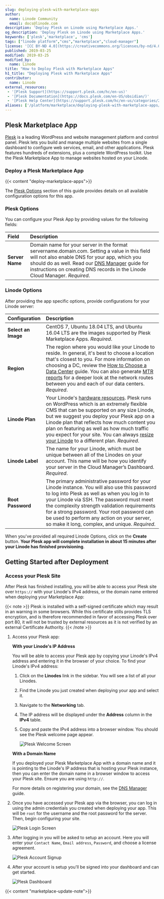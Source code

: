 ```yaml
---
slug: deploying-plesk-with-marketplace-apps
author:
  name: Linode Community
  email: docs@linode.com
description: 'Deploy Plesk on Linode using Marketplace Apps.'
og_description: 'Deploy Plesk on Linode using Marketplace Apps.'
keywords: ['plesk','marketplace', 'cms']
tags: ["linode platform","cms","marketplace","cloud-manager"]
license: '[CC BY-ND 4.0](https://creativecommons.org/licenses/by-nd/4.0)'
published: 2019-03-25
modified: 2019-03-25
modified_by:
  name: Linode
title: "How to Deploy Plesk with Marketplace Apps"
h1_title: "Deploying Plesk with Marketplace Apps"
contributor:
  name: Linode
external_resources:
 - '[Plesk Support](https://support.plesk.com/hc/en-us)'
 - '[Plesk Documentation](https://docs.plesk.com/en-US/obsidian/)'
 - '[Plesk Help Center](https://support.plesk.com/hc/en-us/categories/201413825-Technical-Questions)'
aliases: ['/platform/marketplace/deploying-plesk-with-marketplace-apps/', '/platform/marketplace/deploying-plesk-with-marketplace-apps/']
---
```


## Plesk Marketplace App

[Plesk](https://www.plesk.com) is a leading WordPress and website management platform and control panel. Plesk lets you build and manage multiple websites from a single dashboard to configure web services, email, and other applications. Plesk features hundreds of extensions, plus a complete WordPress toolkit. Use the Plesk Marketplace App to manage websites hosted on your Linode.

### Deploy a Plesk Marketplace App

{{< content "deploy-marketplace-apps">}}

The [Plesk Options](#plesk-options) section of this guide provides details on all available configuration options for this app.

### Plesk Options

You can configure your Plesk App by providing values for the following fields:

| **Field** | **Description** |
|:----------------|:------------|
| **Server Name** | Domain name for your server in the format servername.domain.com. Setting a value in this field will not also enable DNS for your app, which you should do as well. Read our [DNS Manager](/docs/guides/dns-manager/) guide for instructions on creating DNS records in the Linode Cloud Manager. *Required*. |

### Linode Options

After providing the app specific options, provide configurations for your Linode server:

| **Configuration** | **Description** |
|:--------------|:------------|
| **Select an Image** | CentOS 7, Ubuntu 18.04 LTS, and Ubuntu 16.04 LTS are the images supported by Plesk Marketplace Apps. *Required*. |
| **Region** | The region where you would like your Linode to reside. In general, it's best to choose a location that's closest to you. For more information on choosing a DC, review the [How to Choose a Data Center](/docs/platform/how-to-choose-a-data-center) guide. You can also generate [MTR reports](/docs/networking/diagnostics/diagnosing-network-issues-with-mtr/) for a deeper look at the network routes between you and each of our data centers. *Required*. |
| **Linode Plan** | Your Linode's [hardware resources](/docs/platform/how-to-choose-a-linode-plan/#hardware-resource-definitions). Plesk runs on WordPress which is an extremely flexible CMS that can be supported on any size Linode, but we suggest you deploy your Plesk app on a Linode plan that reflects how much content you plan on featuring as well as how much traffic you expect for your site. You can always [resize your Linode](/docs/platform/disk-images/resizing-a-linode/) to a different plan. *Required*. |
| **Linode Label** | The name for your Linode, which must be unique between all of the Linodes on your account. This name will be how you identify your server in the Cloud Manager’s Dashboard. *Required*. |
| **Root Password** | The primary administrative password for your Linode instance. You will also use this password to log into Plesk as well as when you log in to your Linode via SSH. The password must meet the complexity strength validation requirements for a strong password. Your root password can be used to perform any action on your server, so make it long, complex, and unique. *Required*. |

When you've provided all required Linode Options, click on the **Create** button. **Your Plesk app will complete installation in about  15 minutes after your Linode has finished provisioning**.

## Getting Started after Deployment

### Access your Plesk Site

After Plesk has finished installing, you will be able to access your Plesk site over `https://` with your Linode's IPv4 address, or the domain name entered when deploying your Marketplace App:

{{< note >}}
Plesk is installed with a self-signed certificate which may result in an warning in some browsers. While this certificate stills provides TLS encryption, and is therefore recommended in favor of accessing Plesk over port 80, it will not be trusted by external resources as it is not verified by an external Certificate Authority.
{{< /note >}}


1.  Access your Plesk app:

    **With your Linode's IP Address**

    You will be able to access your Plesk app by copying your Linode's IPv4 address and entering it in the browser of your choice. To find your Linode's IPv4 address:

    1. Click on the **Linodes** link in the sidebar. You will see a list of all your Linodes.

    1. Find the Linode you just created when deploying your app and select it.

    1. Navigate to the **Networking** tab.

    1. The IP address will be displayed under the **Address** column in the **IPv4** table.

    1. Copy and paste the IPv4 address into a browser window. You should see the Plesk welcome page appear.

        ![Plesk Welcome Screen](plesk-welcome-screen.png "Plesk Welcome Screen")

    **With a Domain Name**

    If you deployed your Plesk Marketplace App with a domain name and it is pointing to the Linode's IP address that is hosting your Plesk instance, then you can enter the domain name in a browser window to access your Plesk site. Ensure you are using `http://`.

    For more details on registering your domain, see the [DNS Manager](/docs/guides/dns-manager/) guide.

1.  Once you have accessed your Plesk app via the browser, you can log in using the admin credentials you created when deploying your app. This will be `root` for the username and the root password for the server. Then, begin configuring your site.

    ![Plesk Login Screen](plesk-login-screen.png "Plesk Login Screen")

1.  After logging in you will be asked to setup an account. Here you will enter your `Contact Name`, `Email address`, `Password`, and choose a license agreement.

    ![Plesk Account Signup](plesk-account-signup.png "Plesk Account Signup")

1.  After your account is setup you'll be signed into your dashboard and can get started.

    ![Plesk Dashboard](plesk-dashboard-screen.png "Plesk Dashboard")

{{< content "marketplace-update-note">}}
